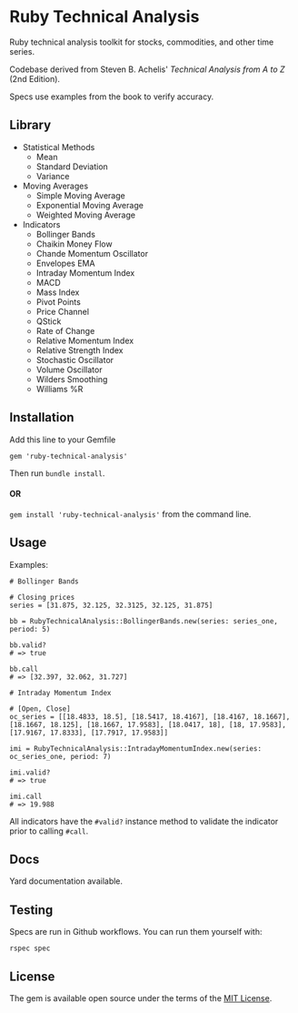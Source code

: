 # Ruby Technical Analysis

Ruby technical analysis toolkit for stocks, commodities, and other time series.

Codebase derived from Steven B. Achelis' *Technical Analysis from A to Z* (2nd Edition).

Specs use examples from the book to verify accuracy.

## Library
- Statistical Methods
  - Mean
  - Standard Deviation
  - Variance
- Moving Averages
  - Simple Moving Average
  - Exponential Moving Average
  - Weighted Moving Average
- Indicators
  - Bollinger Bands
  - Chaikin Money Flow
  - Chande Momentum Oscillator
  - Envelopes EMA
  - Intraday Momentum Index
  - MACD
  - Mass Index
  - Pivot Points
  - Price Channel
  - QStick
  - Rate of Change
  - Relative Momentum Index
  - Relative Strength Index
  - Stochastic Oscillator
  - Volume Oscillator
  - Wilders Smoothing
  - Williams %R

## Installation

Add this line to your Gemfile
```
gem 'ruby-technical-analysis'
```

Then run `bundle install`.

#### OR

`gem install 'ruby-technical-analysis'` from the command line.

## Usage

Examples:

```
# Bollinger Bands

# Closing prices
series = [31.875, 32.125, 32.3125, 32.125, 31.875]

bb = RubyTechnicalAnalysis::BollingerBands.new(series: series_one, period: 5)

bb.valid?
# => true

bb.call
# => [32.397, 32.062, 31.727]
```

```
# Intraday Momentum Index 

# [Open, Close]
oc_series = [[18.4833, 18.5], [18.5417, 18.4167], [18.4167, 18.1667], [18.1667, 18.125], [18.1667, 17.9583], [18.0417, 18], [18, 17.9583], [17.9167, 17.8333], [17.7917, 17.9583]]

imi = RubyTechnicalAnalysis::IntradayMomentumIndex.new(series: oc_series_one, period: 7)

imi.valid?
# => true

imi.call
# => 19.988
```

All indicators have the `#valid?` instance method to validate the indicator prior to calling `#call`.

## Docs

Yard documentation available.

## Testing

Specs are run in Github workflows. You can run them yourself with:

`rspec spec`

## License

The gem is available open source under the terms of the [MIT License](https://opensource.org/licenses/MIT).
